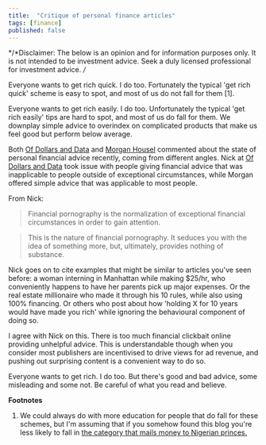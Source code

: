 ```yaml
---
title:  "Critique of personal finance articles"
tags: [finance]
published: false
---
```


*/*Disclaimer: The below is an opinion and for information purposes only. It is not intended to be investment advice. Seek a duly licensed professional for investment advice. */*

Everyone wants to get rich quick. I do too. Fortunately the typical 'get rich quick' scheme is easy to spot, and most of us do not fall for them \[1\]. 

Everyone wants to get rich easily. I do too. Unfortunately the typical 'get rich easily' tips are hard to spot, and most of us do fall for them. We downplay simple advice to overindex on complicated products that make us feel good but perform below average.

Both [Of Dollars and Data](https://ofdollarsanddata.com/stop-the-financial-pornography/ "financial pornography") and [Morgan Housel](https://www.collaborativefund.com/blog/realistic-personal-finance-hacks/ "finance hacks") commented about the state of personal financial advice recently, coming from different angles. Nick at [Of Dollars and Data](https://ofdollarsanddata.com/about/ "About Nick") took issue with people giving financial advice that was inapplicable to people outside of exceptional circumstances, while Morgan offered simple advice that was applicable to most people.

From Nick:

> Financial pornography is the normalization of exceptional financial circumstances in order to gain attention.

> This is the nature of financial pornography.  It seduces you with the idea of something more, but, ultimately, provides nothing of substance.

Nick goes on to cite examples that might be similar to articles you've seen before: a woman interning in Manhattan while making $25/hr, who conveniently happens to have her parents pick up major expenses. Or the real estate millionaire who made it through his 10 rules, while also using 100% financing. Or others who post about how 'holding X for 10 years would have made you rich' while ignoring the behavioural component of doing so.

I agree with Nick on this. There is too much financial clickbait online providing unhelpful advice. This is understandable though when you consider most publishers are incentivised to drive views for ad revenue, and pushing out surprising content is a convenient way to do so.  

Everyone wants to get rich. I do too. But there's good and bad advice, some misleading and some not. Be careful of what you read and believe. 

**Footnotes**
1. We could always do with more education for people that do fall for these schemes, but I'm assuming that if you somehow found this blog you're less likely to fall in [the category that mails money to Nigerian princes.](https://www.cnbc.com/2019/04/18/nigerian-prince-scams-still-rake-in-over-700000-dollars-a-year.html "nigerian prince")
